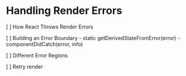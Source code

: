 # Handling Render Errors

[ ] How React Throws Render Errors

[ ] Building an Error Boundary
    - static getDerivedStateFromError(error)
    - componentDidCatch(error, info)

[ ] Different Error Regions

[ ] Retry render


